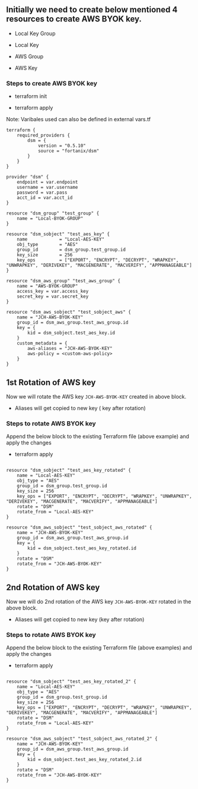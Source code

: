 ## Initially we need to create below mentioned 4 resources to create AWS BYOK key.

* Local Key Group

* Local Key

* AWS Group

* AWS Key

### Steps to create AWS BYOK key

* terraform init 

* terraform apply

Note: Varibales used can also be defined in external vars.tf

```
terraform {
    required_providers {
        dsm = {
            version = "0.5.10"
            source = "fortanix/dsm"
        }
    }
}

provider "dsm" {    
    endpoint = var.endpoint
    username = var.username
    password = var.pass
    acct_id = var.acct_id
}

resource "dsm_group" "test_group" {
    name = "Local-BYOK-GROUP"
}

resource "dsm_sobject" "test_aes_key" {
    name            = "Local-AES-KEY"
    obj_type        = "AES"
    group_id        = dsm_group.test_group.id
    key_size        = 256
    key_ops         = ["EXPORT", "ENCRYPT", "DECRYPT", "WRAPKEY", "UNWRAPKEY", "DERIVEKEY", "MACGENERATE", "MACVERIFY", "APPMANAGEABLE"]
}

resource "dsm_aws_group" "test_aws_group" {
    name = "AWS-BYOK-GROUP"
    access_key = var.access_key
    secret_key = var.secret_key
}

resource "dsm_aws_sobject" "test_sobject_aws" {
    name = "JCH-AWS-BYOK-KEY"
    group_id = dsm_aws_group.test_aws_group.id
    key = {
        kid = dsm_sobject.test_aes_key.id
    }
    custom_metadata = {
        aws-aliases = "JCH-AWS-BYOK-KEY"
        aws-policy = <custom-aws-policy>
    }
}
```

## 1st Rotation of AWS key

Now we will rotate the AWS key `JCH-AWS-BYOK-KEY` created in above block.

* Aliases will get copied to new key ( key after rotation)

### Steps to rotate AWS BYOK key

Append the below block to the existing Terraform file (above example) and apply the changes

* terraform apply

````

resource "dsm_sobject" "test_aes_key_rotated" {
    name = "Local-AES-KEY"
    obj_type = "AES"
    group_id = dsm_group.test_group.id
    key_size = 256
    key_ops = ["EXPORT", "ENCRYPT", "DECRYPT", "WRAPKEY", "UNWRAPKEY", "DERIVEKEY", "MACGENERATE", "MACVERIFY", "APPMANAGEABLE"]
    rotate = "DSM"
    rotate_from = "Local-AES-KEY"
}

resource "dsm_aws_sobject" "test_sobject_aws_rotated" {
    name = "JCH-AWS-BYOK-KEY"
    group_id = dsm_aws_group.test_aws_group.id
    key = {
        kid = dsm_sobject.test_aes_key_rotated.id
    }
    rotate = "DSM"
    rotate_from = "JCH-AWS-BYOK-KEY"
}
````


## 2nd Rotation of AWS key

Now we will do 2nd rotation of the AWS key `JCH-AWS-BYOK-KEY` rotated in the above block.

* Aliases will get copied to new key (key after rotation)

### Steps to rotate AWS BYOK key

Append the below block to the existing Terraform file (above examples) and apply the changes

* terraform apply

````

resource "dsm_sobject" "test_aes_key_rotated_2" {
    name = "Local-AES-KEY"
    obj_type = "AES"
    group_id = dsm_group.test_group.id
    key_size = 256
    key_ops = ["EXPORT", "ENCRYPT", "DECRYPT", "WRAPKEY", "UNWRAPKEY", "DERIVEKEY", "MACGENERATE", "MACVERIFY", "APPMANAGEABLE"]
    rotate = "DSM"
    rotate_from = "Local-AES-KEY"
}

resource "dsm_aws_sobject" "test_sobject_aws_rotated_2" {
    name = "JCH-AWS-BYOK-KEY"
    group_id = dsm_aws_group.test_aws_group.id
    key = {
        kid = dsm_sobject.test_aes_key_rotated_2.id
    }
    rotate = "DSM"
    rotate_from = "JCH-AWS-BYOK-KEY"
}
````
